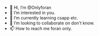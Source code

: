 - 👋 Hi, I’m @Onlyforan
- 👀 I’m interested in you.
- 🌱 I’m currently learning csapp etc.
- 💞️ I’m looking to collaborate on don't know.
- 📫 How to reach me foran only.

<!---
Onlyforan/Onlyforan is a ✨ special ✨ repository because its `README.md` (this file) appears on your GitHub profile.
You can click the Preview link to take a look at your changes.
--->
